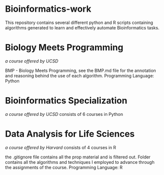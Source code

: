 # Bioinformatics-work

This repository contains several different python and R scripts containing algorithms generated to learn and effectively automate Bioinformatics tasks.

# Biology Meets Programming
_a course offered by UCSD_ 

BMP - Biology Meets Programming,
see the BMP.md file for the annotation and reasoning behind the use of each algorithm. Programming Language: Python

# Bioinformatics Specialization 
_a course offered by UCSD_ 
consists of 6 courses in Python 

# Data Analysis for Life Sciences
_a course offered by Harvard_
consists of 4 courses in R 

the .gitignore file contains all the prop material and is filtered out.
Folder contains all the algorithms and techniques I employed to advance through the assignments of the course. Programming Language: R
